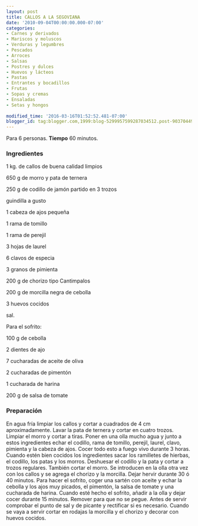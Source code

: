 ```yaml
---
layout: post
title: CALLOS A LA SEGOVIANA
date: '2010-09-04T00:00:00.000-07:00'
categories:
- Carnes y derivados
- Mariscos y moluscos
- Verduras y legumbres
- Pescados
- Arroces
- Salsas
- Postres y dulces
- Huevos y lácteos
- Pastas
- Entrantes y bocadillos
- Frutas
- Sopas y cremas
- Ensaladas
- Setas y hongos
 
modified_time: '2016-03-16T01:52:52.481-07:00'
blogger_id: tag:blogger.com,1999:blog-5299957599287034512.post-9037044922419947473
---
```


Para 6 personas.
<b>Tiempo</b> 60 minutos.

<h3>Ingredientes</h3>

1 kg. de callos de buena calidad limpios

650 g de morro y pata de ternera

250 g de codillo de jamón partido en 3 trozos

guindilla a gusto

1 cabeza de ajos pequeña

1 rama de tomillo

1 rama de perejil

3 hojas de laurel

6 clavos de especia

3 granos de pimienta

200 g de chorizo tipo Cantimpalos

200 g de morcilla negra de cebolla

3 huevos cocidos

sal.

Para el sofrito:

100 g de cebolla

2 dientes de ajo

7 cucharadas de aceite de oliva

2 cucharadas de pimentón

1 cucharada de harina

200 g de salsa de tomate

<h3>Preparación</h3>

En agua fría limpiar los callos y cortar a cuadrados de 4 cm aproximadamente. Lavar la pata de ternera y cortar en cuatro trozos. Limpiar el morro y cortar a tiras. Poner en una olla mucho agua y junto a estos ingredientes echar el codillo, rama de tomillo, perejil, laurel, clavo, pimienta y la cabeza de ajos. Cocer todo esto a fuego vivo durante 3 horas. Cuando estén bien cocidos los ingredientes sacar los ramilletes de hierbas, el codillo, los patas y los morros. Deshuesar el codillo y la pata y cortar a trozos regulares. También cortar el morro. Se introducen en la olla otra vez con los callos y se agrega el chorizo y la morcilla. Dejar hervir durante 30 ó 40 minutos. Para hacer el sofrito, coger una sartén con aceite y echar la cebolla y los ajos muy picados, el pimentón, la salsa de tomate y una cucharada de harina. Cuando esté hecho el sofrito, añadir a la olla y dejar cocer durante 15 minutos. Remover para que no se pegue. Antes de servir comprobar el punto de sal y de picante y rectificar si es necesario. Cuando se vaya a servir cortar en rodajas la morcilla y el chorizo y decorar con huevos cocidos.

